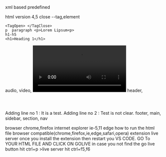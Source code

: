 xml based predefined

html version 4,5
close
--tag,element
<tag> <element>

    <TagOpen> </TagClose>
    p  paragraph <p>Lorem Lipsum<p>
    h1-h5
    <h1>Heading 1</h1>

audio, <audio src="filepath"></audio>
video, <video src="filepath"></video>
header,<header></header>
Adding line no 1 : It is a test.
Adding line no 2 : Test is not clear.
footer,
main,
sidebar,
section,
nav

browser
chrome,firefox
internet explorer
ie-5,11
edge
how to run the html file
browser compatible(chrome,firefox,ie,edge,safari,opera)
extension
live server once you install the extension then restart you VS CODE.
GO To YOUR HTML FILE AND CLICK ON GOLIVE
in case you not find the go live button hit ctrl+p >live server
hit ctrl+f5,f6
